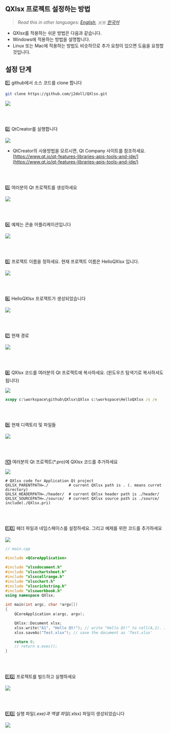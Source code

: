 
## QXlsx 프로젝트 설정하는 방법

> *Read this in other languages: [English](HowToSetProject.md), :kr: [한국어](HowToSetProject.ko.md)*

- QXlsx를 적용하는 쉬운 방법은 다음과 같습니다.
- Windows에 적용하는 방법을 설명합니다.
- Linux 또는 Mac에 적용하는 방법도 비슷하므로 추가 요청이 있으면 도움을 요청할 것입니다.

## 설정 단계

:one: github에서 소스 코드를 clone 합니다

```sh
git clone https://github.com/j2doll/QXlsx.git
```

![](markdown.data/01.jpg)

<br /><br />

:two: QtCreator를 실행합니다

![](markdown.data/02.jpg)

* QtCreator의 사용방법을 모르시면, Qt Company 사이트를 참조하세요. [https://www.qt.io/qt-features-libraries-apis-tools-and-ide/](https://www.qt.io/qt-features-libraries-apis-tools-and-ide/)

<br /><br />

:three: 여러분의 Qt 프로젝트를 생성하세요

![](markdown.data/03.jpg)

<br /><br />

:four: 예제는 콘솔 어플리케이션입니다

![](markdown.data/04.jpg)

<br /><br />

:five: 프로젝트 이름을 정하세요. 현재 프로젝트 이름은 HelloQXlsx 입니다.

![](markdown.data/05.jpg)

<br /><br />

:six: HelloQXlsx 프로젝트가 생성되었습니다

![](markdown.data/06.jpg)

<br /><br />

:seven: 현재 경로

![](markdown.data/07.jpg)

<br /><br />

:eight: QXlsx 코드를 여러분의 Qt 프로젝트에 복사하세요. (윈도우즈 탐색기로 복사하셔도 됩니다)

![](markdown.data/08.jpg)

```cmd
xcopy c:\workspace\github\QXlsx\QXlsx c:\workspace\HelloQXlsx /s /e
```

<br /><br />

:nine: 현재 디렉토리 및 파일들

![](markdown.data/09.jpg)

<br /><br />

:keycap_ten: 여러분의 Qt 프로젝트(*.pro)에 QXlsx 코드를 추가하세요

![](markdown.data/10.jpg)

```qmake
# QXlsx code for Application Qt project
QXLSX_PARENTPATH=./         # current QXlsx path is . (. means curret directory)
QXLSX_HEADERPATH=./header/  # current QXlsx header path is ./header/
QXLSX_SOURCEPATH=./source/  # current QXlsx source path is ./source/
include(./QXlsx.pri)
```

<br /><br />

:one::one: 헤더 파일과 네임스페이스를 설정하세요. 그리고 예제를 위한 코드를 추가하세요

![](markdown.data/11.jpg)

```cpp
// main.cpp

#include <QCoreApplication>

#include "xlsxdocument.h"
#include "xlsxchartsheet.h"
#include "xlsxcellrange.h"
#include "xlsxchart.h"
#include "xlsxrichstring.h"
#include "xlsxworkbook.h"
using namespace QXlsx;

int main(int argc, char *argv[])
{
    QCoreApplication a(argc, argv);

    QXlsx::Document xlsx;
    xlsx.write("A1", "Hello Qt!"); // write "Hello Qt!" to cell(A,1). it's shared string.
    xlsx.saveAs("Test.xlsx"); // save the document as 'Test.xlsx'

    return 0;
    // return a.exec();
}
```

<br /><br />

:one::two: 프로젝트를 빌드하고 실행하세요

![](markdown.data/12.jpg)

<br /><br />

:one::three: 실행 파일(*.exe)과 엑셀 파일(*.xlsx) 파일이 생성되었습니다

![](markdown.data/13.jpg)

<br /><br />
